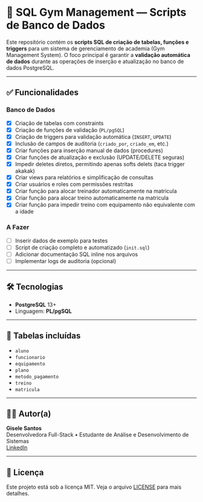 # 🧾 SQL Gym Management — Scripts de Banco de Dados

Este repositório contém os **scripts SQL de criação de tabelas, funções e triggers** para um sistema de gerenciamento de academia (Gym Management System). O foco principal é garantir a **validação automática de dados** durante as operações de inserção e atualização no banco de dados PostgreSQL.

---

## ✅ Funcionalidades

### Banco de Dados

- [x] Criação de tabelas com constraints
- [x] Criação de funções de validação (`PL/pgSQL`)
- [x] Criação de triggers para validação automática (`INSERT`, `UPDATE`)
- [x] Inclusão de campos de auditoria (`criado_por`, `criado_em`, etc.)
- [x] Criar funções para inserção manual de dados (procedures)
- [x] Criar funções de atualização e exclusão (UPDATE/DELETE seguras)
- [x] Impedir deletes diretos, permitindo apenas softs delets (taca trigger akakak)
- [x] Criar views para relatórios e simplificação de consultas
- [x] Criar usuários e roles com permissões restritas
- [x] Criar função para alocar treinador automaticamente na matricula
- [x] Criar função para alocar treino automaticamente na matricula
- [x] Criar função para impedir treino com equipamento não equivalente com a idade

### A Fazer

- [ ] Inserir dados de exemplo para testes
- [ ] Script de criação completo e automatizado (`init.sql`)
- [ ] Adicionar documentação SQL inline nos arquivos
- [ ] Implementar logs de auditoria (opcional)

---

## 🛠️ Tecnologias

- **PostgreSQL** 13+
- Linguagem: **PL/pgSQL**

---

## 🧪 Tabelas incluídas

- `aluno`
- `funcionario`
- `equipamento`
- `plano`
- `metodo_pagamento`
- `treino`
- `matricula`

---

## 👩‍💻 Autor(a)

**Gisele Santos**  
Desenvolvedora Full-Stack • Estudante de Análise e Desenvolvimento de Sistemas  
[LinkedIn](https://www.linkedin.com/in/gisele-santos-dev/)

---

## 📝 Licença

Este projeto está sob a licença MIT. Veja o arquivo [LICENSE](./LICENSE) para mais detalhes.
